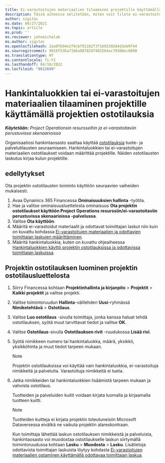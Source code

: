 ```yaml
---
title: Ei-varastoitujen materiaalien tilaaminen projektille käyttämällä projektien ostotilauksia
description: Tässä aiheessa selitetään, miten voit tilata ei-varastoituja materiaaleja projektille käyttämällä projektien ostotilauksia.
author: sigitac
ms.date: 09/27/2021
ms.topic: article
ms.prod: ''
ms.reviewer: johnmichalak
ms.author: sigitac
ms.openlocfilehash: 2aa8fb94e2f9cbf91182f3f169339284d3eb9f44
ms.sourcegitcommit: 9916f536a71b6a0078297402564ac79308ec6890
ms.translationtype: HT
ms.contentlocale: fi-FI
ms.lasthandoff: 04/18/2022
ms.locfileid: "8612699"
---
```

# <a name="order-procurement-categories-or-non-stocked-materials-for-a-project-using-project-purchase-orders"></a>Hankintaluokkien tai ei-varastoitujen materiaalien tilaaminen projektille käyttämällä projektien ostotilauksia

_**Käytetään:** Project Operationsin resursseihin ja ei-varastoitaviin perustuvissa skenaarioissa_

Organisaatiosi hankintaosasto saattaa käyttää [ostotilauksia](/dynamics365/supply-chain/procurement/purchase-order-overview) tuote- ja palvelutilausten seuraamiseen. Hankintaluokkien tai ei-varastoitujen materiaalien ostotilaukset voidaan määrittää projektille. Näiden ostotilausten laskutus kirjaa kulun projektille.

## <a name="prerequisites"></a>edellytykset
Ota projektin ostotilausten toiminto käyttöön seuraavien vaiheiden mukaisesti.

1. Avaa Dynamics 365 Financessa **Ominaisuuksien hallinta** -työtila.
2. Hae ja valitse ominaisuusluettelosta ominaisuus **Ota projektin ostotilaukset käyttöön Project Operations resurssiin/ei-varastoitaviin perustuvissa skenaarioissa -palvelussa**.
3. Valitse **Ota käyttöön**.
4. Määritä ei-varastoidut materiaalit ja odottavat toimittajan laskut niin kuin on kuvattu kohdassa [Ei-varastoitujen materiaalien ja odottavien toimittajan laskujen määrittäminen](configure-materials-nonstocked.md).
5. Määritä hankintaluokkia, kuten on kuvattu ohjeaiheessa [Hankintaluokkien käyttö projektin ostotilauksissa ja odottavissa toimittajan laskuissa](configure-procurement-categories.md).

## <a name="create-a-project-purchase-order-from-the-project-purchase-order-list"></a>Projektin ostotilauksen luominen projektin ostotilausluettelosta

1. Siirry Financessa kohtaan **Projektinhallinta ja kirjanpito** > **Projektit** > **Kaikki projektit** ja valitse projekti.
2. Valitse toimintoruudun **Hallinta**-välilehden **Uusi**-ryhmässä **Nimiketehtävä** > **Ostotilaus**.
3. Valitse **Luo ostotilaus** -sivulla toimittaja, jonka kanssa haluat tehdä ostotilauksen, syötä muut tarvittavat tiedot ja valitse **OK**.
4. Valitse **Ostotilaus**-sivulla **Ostotilauksen rivit** -ruudukossa **Lisää rivi**.
5. Syötä nimikkeen numero tai hankintaluokka, määrä, yksikkö, yksikköhinta ja muut tiedot tarpeen mukaan.

    > [!NOTE]
    > Projektin ostotilauksissa voi käyttää vain hankintaluokkia, ei-varastoituja nimikkeitä ja palveluita. Varastoituja nimikkeitä ei tueta.

6. Jatka nimikkeiden tai hankintaluokkien lisäämistä tarpeen mukaan ja vahvista ostotilaus.

    Tuotteiden ja palveluiden kuitit voidaan kirjata luomalla ja kirjaamalla tuotteen kuitti.

    > [!NOTE]
    > Tuotteiden kuitteja ei kirjata projektin toteutuneisiin Microsoft Dataversessa eivätkä ne vaikuta projektin alareskontraan.

    Kun toimittaja lähettää laskun ostotilauksen nimikkeistä ja palveluista, hankintaosasto voi muodostaa ostotilaukselle laskun siirtymällä toimintoruudussa kohtaan **Lasku** > **Muodosta** > **Lasku**. Lisätietoja odottavista toimittajan laskuista löytyy kohdasta [Ei-varastoitujen materiaalien ostaminen käyttämällä odottavaa toimittajan laskua](pending-vendor-invoices.md).
